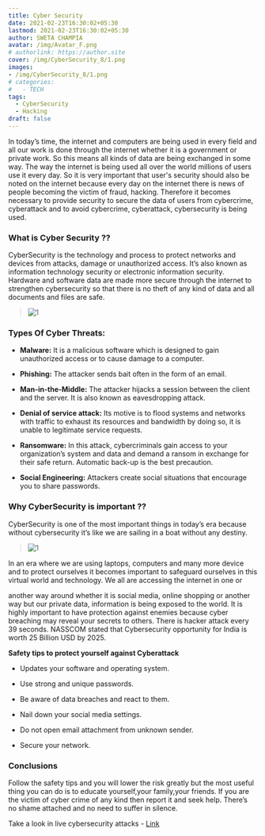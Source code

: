 ```yaml
---
title: Cyber Security
date: 2021-02-23T16:30:02+05:30
lastmod: 2021-02-23T16:30:02+05:30
author: SWETA CHAMPIA
avatar: /img/Avatar_F.png
# authorlink: https://author.site
cover: /img/CyberSecurity_8/1.png
images: 
- /img/CyberSecurity_8/1.png
# categories:
#   - TECH
tags:
  - CyberSecurity
  - Hacking
draft: false
---
```


In today’s time, the internet and computers are being used in every field and all our work is done through the internet whether it is a government or private work. So this means all kinds of data are being exchanged in some way. The way the internet is being used all over the world millions of users use it every day. So it is very important that user's security should also be noted on the internet because every day on the internet there is news of people becoming the victim of fraud, hacking. Therefore it becomes necessary to provide security to secure the data of users from cybercrime, cyberattack and to avoid cybercrime, cyberattack, cybersecurity is being used.

<!--more-->

### What is Cyber Security ??

CyberSecurity is the technology and process to protect networks and
devices from attacks, damage or unauthorized access. It’s also known as
information technology security or electronic information security.
Hardware and software data are made more secure through the internet to
strengthen cybersecurity so that there is no theft of any kind of data
and all documents and files are safe.

> ![1](/img/CyberSecurity_8/1.png)

### Types Of Cyber Threats:

-   **Malware:** It is a malicious software which is designed to gain
    unauthorized access or to cause damage to a computer.

-   **Phishing:** The attacker sends bait often in the form of an email.

-   **Man-in-the-Middle:** The attacker hijacks a session between the client
    and the server. It is also known as eavesdropping attack.

-   **Denial of service attack:** Its motive is to flood systems and
    networks with traffic to exhaust its resources and bandwidth by
    doing so, it is unable to legitimate service requests.

-   **Ransomware:** In this attack, cybercriminals gain access to your
    organization’s system and data and demand a ransom in exchange for
    their safe return. Automatic back-up is the best precaution.

-   **Social Engineering:** Attackers create social situations that
    encourage you to share passwords.

### Why CyberSecurity is important ??

CyberSecurity is one of the most important things in today’s era because
without cybersecurity it’s like we are sailing in a boat without any
destiny.

> ![1](/img/CyberSecurity_8/2.png)

In an era where we are using laptops, computers and many more device and
to protect ourselves it becomes important to safeguard ourselves in this
virtual world and technology. We all are accessing the internet in one
or

another way around whether it is social media, online shopping or
another way but our private data, information is being exposed to the
world. It is highly important to have protection against enemies because
cyber breaching may reveal your secrets to others. There is hacker
attack every 39 seconds. NASSCOM stated that Cybersecurity opportunity
for India is worth 25 Billion USD by 2025.

**Safety tips to protect yourself against Cyberattack**

-   Updates your software and operating system.

-   Use strong and unique passwords.

-   Be aware of data breaches and react to them.

-   Nail down your social media settings.

-   Do not open email attachment from unknown sender.

-   Secure your network.

### Conclusions

Follow the safety tips and you will lower the risk greatly but the most
useful thing you can do is to educate yourself,your family,your friends.
If you are the victim of cyber crime of any kind then report it and seek
help. There’s no shame attached and no need to suffer in silence.

Take a look in live cybersecurity attacks -
[Link](https://map.lookingglasscyber.com/) 

